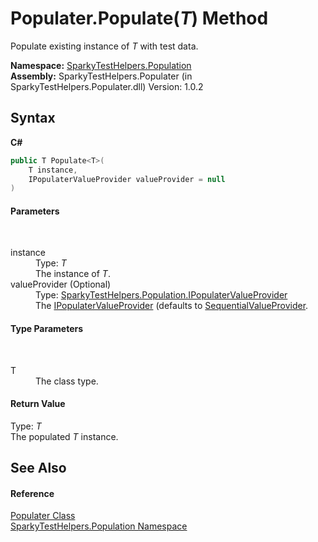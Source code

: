 # Populater.Populate(*T*) Method 
 

Populate existing instance of *T* with test data.

**Namespace:**&nbsp;<a href="N_SparkyTestHelpers_Population.md">SparkyTestHelpers.Population</a><br />**Assembly:**&nbsp;SparkyTestHelpers.Populater (in SparkyTestHelpers.Populater.dll) Version: 1.0.2

## Syntax

**C#**<br />
``` C#
public T Populate<T>(
	T instance,
	IPopulaterValueProvider valueProvider = null
)

```


#### Parameters
&nbsp;<dl><dt>instance</dt><dd>Type: *T*<br />The instance of *T*.</dd><dt>valueProvider (Optional)</dt><dd>Type: <a href="T_SparkyTestHelpers_Population_IPopulaterValueProvider.md">SparkyTestHelpers.Population.IPopulaterValueProvider</a><br />The <a href="T_SparkyTestHelpers_Population_IPopulaterValueProvider.md">IPopulaterValueProvider</a> (defaults to <a href="T_SparkyTestHelpers_Population_SequentialValueProvider.md">SequentialValueProvider</a>.</dd></dl>

#### Type Parameters
&nbsp;<dl><dt>T</dt><dd>The class type.</dd></dl>

#### Return Value
Type: *T*<br />The populated *T* instance.

## See Also


#### Reference
<a href="T_SparkyTestHelpers_Population_Populater.md">Populater Class</a><br /><a href="N_SparkyTestHelpers_Population.md">SparkyTestHelpers.Population Namespace</a><br />